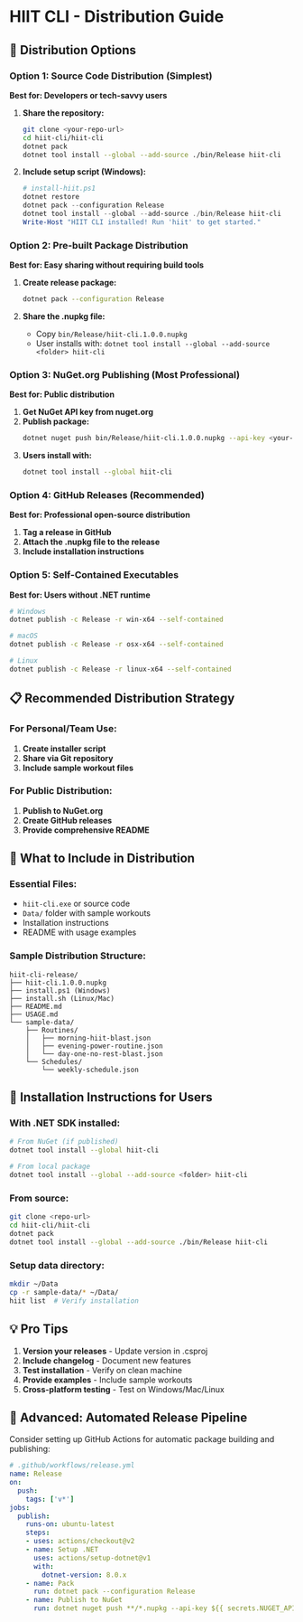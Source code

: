 # HIIT CLI - Distribution Guide

## 🚀 Distribution Options

### **Option 1: Source Code Distribution (Simplest)**
**Best for: Developers or tech-savvy users**

1. **Share the repository:**
   ```bash
   git clone <your-repo-url>
   cd hiit-cli/hiit-cli
   dotnet pack
   dotnet tool install --global --add-source ./bin/Release hiit-cli
   ```

2. **Include setup script (Windows):**
   ```powershell
   # install-hiit.ps1
   dotnet restore
   dotnet pack --configuration Release
   dotnet tool install --global --add-source ./bin/Release hiit-cli
   Write-Host "HIIT CLI installed! Run 'hiit' to get started."
   ```

### **Option 2: Pre-built Package Distribution**
**Best for: Easy sharing without requiring build tools**

1. **Create release package:**
   ```bash
   dotnet pack --configuration Release
   ```

2. **Share the .nupkg file:**
   - Copy `bin/Release/hiit-cli.1.0.0.nupkg`
   - User installs with: `dotnet tool install --global --add-source <folder> hiit-cli`

### **Option 3: NuGet.org Publishing (Most Professional)**
**Best for: Public distribution**

1. **Get NuGet API key from nuget.org**
2. **Publish package:**
   ```bash
   dotnet nuget push bin/Release/hiit-cli.1.0.0.nupkg --api-key <your-key> --source https://api.nuget.org/v3/index.json
   ```
3. **Users install with:**
   ```bash
   dotnet tool install --global hiit-cli
   ```

### **Option 4: GitHub Releases (Recommended)**
**Best for: Professional open-source distribution**

1. **Tag a release in GitHub**
2. **Attach the .nupkg file to the release**
3. **Include installation instructions**

### **Option 5: Self-Contained Executables**
**Best for: Users without .NET runtime**

```bash
# Windows
dotnet publish -c Release -r win-x64 --self-contained

# macOS 
dotnet publish -c Release -r osx-x64 --self-contained

# Linux
dotnet publish -c Release -r linux-x64 --self-contained
```

## 📋 **Recommended Distribution Strategy**

### **For Personal/Team Use:**
1. **Create installer script**
2. **Share via Git repository**
3. **Include sample workout files**

### **For Public Distribution:**
1. **Publish to NuGet.org**
2. **Create GitHub releases**
3. **Provide comprehensive README**

## 📁 **What to Include in Distribution**

### **Essential Files:**
- `hiit-cli.exe` or source code
- `Data/` folder with sample workouts
- Installation instructions
- README with usage examples

### **Sample Distribution Structure:**
```
hiit-cli-release/
├── hiit-cli.1.0.0.nupkg
├── install.ps1 (Windows)
├── install.sh (Linux/Mac)
├── README.md
├── USAGE.md
└── sample-data/
    ├── Routines/
    │   ├── morning-hiit-blast.json
    │   ├── evening-power-routine.json
    │   └── day-one-no-rest-blast.json
    └── Schedules/
        └── weekly-schedule.json
```

## 🎯 **Installation Instructions for Users**

### **With .NET SDK installed:**
```bash
# From NuGet (if published)
dotnet tool install --global hiit-cli

# From local package
dotnet tool install --global --add-source <folder> hiit-cli
```

### **From source:**
```bash
git clone <repo-url>
cd hiit-cli/hiit-cli
dotnet pack
dotnet tool install --global --add-source ./bin/Release hiit-cli
```

### **Setup data directory:**
```bash
mkdir ~/Data
cp -r sample-data/* ~/Data/
hiit list  # Verify installation
```

## 💡 **Pro Tips**

1. **Version your releases** - Update version in .csproj
2. **Include changelog** - Document new features
3. **Test installation** - Verify on clean machine
4. **Provide examples** - Include sample workouts
5. **Cross-platform testing** - Test on Windows/Mac/Linux

## 🔧 **Advanced: Automated Release Pipeline**

Consider setting up GitHub Actions for automatic package building and publishing:

```yaml
# .github/workflows/release.yml
name: Release
on:
  push:
    tags: ['v*']
jobs:
  publish:
    runs-on: ubuntu-latest
    steps:
    - uses: actions/checkout@v2
    - name: Setup .NET
      uses: actions/setup-dotnet@v1
      with:
        dotnet-version: 8.0.x
    - name: Pack
      run: dotnet pack --configuration Release
    - name: Publish to NuGet
      run: dotnet nuget push **/*.nupkg --api-key ${{ secrets.NUGET_API_KEY }} --source https://api.nuget.org/v3/index.json
```

